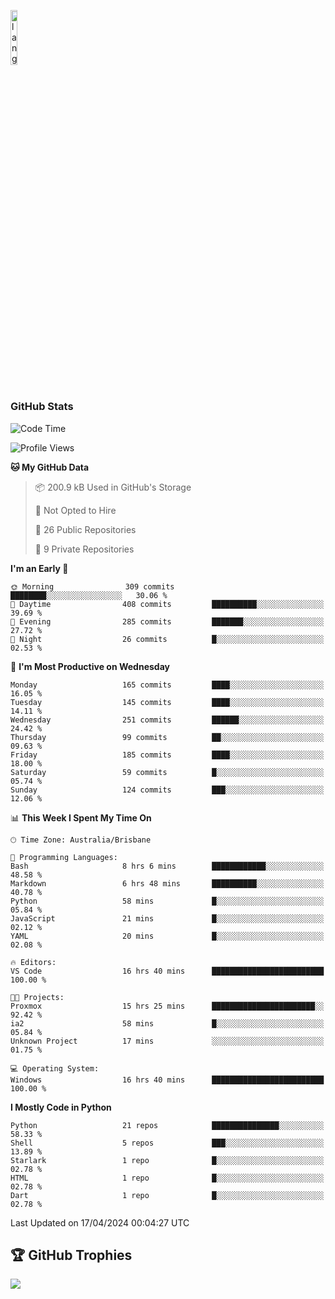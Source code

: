 <p align="left"><img width=15%" src="https://github.com/alansmathew/alansmathew/raw/master/lang.gif" alt="lang image here" /></p>

# <h3 align="left">GitHub Stats</h3>

<!--START_SECTION:waka-->
![Code Time](http://img.shields.io/badge/Code%20Time-370%20hrs%2057%20mins-blue)

![Profile Views](http://img.shields.io/badge/Profile%20Views-0-blue)

**🐱 My GitHub Data** 

> 📦 200.9 kB Used in GitHub's Storage 
 > 
> 🚫 Not Opted to Hire
 > 
> 📜 26 Public Repositories 
 > 
> 🔑 9 Private Repositories 
 > 
**I'm an Early 🐤** 

```text
🌞 Morning                309 commits         ████████░░░░░░░░░░░░░░░░░   30.06 % 
🌆 Daytime                408 commits         ██████████░░░░░░░░░░░░░░░   39.69 % 
🌃 Evening                285 commits         ███████░░░░░░░░░░░░░░░░░░   27.72 % 
🌙 Night                  26 commits          █░░░░░░░░░░░░░░░░░░░░░░░░   02.53 % 
```
📅 **I'm Most Productive on Wednesday** 

```text
Monday                   165 commits         ████░░░░░░░░░░░░░░░░░░░░░   16.05 % 
Tuesday                  145 commits         ████░░░░░░░░░░░░░░░░░░░░░   14.11 % 
Wednesday                251 commits         ██████░░░░░░░░░░░░░░░░░░░   24.42 % 
Thursday                 99 commits          ██░░░░░░░░░░░░░░░░░░░░░░░   09.63 % 
Friday                   185 commits         ████░░░░░░░░░░░░░░░░░░░░░   18.00 % 
Saturday                 59 commits          █░░░░░░░░░░░░░░░░░░░░░░░░   05.74 % 
Sunday                   124 commits         ███░░░░░░░░░░░░░░░░░░░░░░   12.06 % 
```


📊 **This Week I Spent My Time On** 

```text
🕑︎ Time Zone: Australia/Brisbane

💬 Programming Languages: 
Bash                     8 hrs 6 mins        ████████████░░░░░░░░░░░░░   48.58 % 
Markdown                 6 hrs 48 mins       ██████████░░░░░░░░░░░░░░░   40.78 % 
Python                   58 mins             █░░░░░░░░░░░░░░░░░░░░░░░░   05.84 % 
JavaScript               21 mins             █░░░░░░░░░░░░░░░░░░░░░░░░   02.12 % 
YAML                     20 mins             █░░░░░░░░░░░░░░░░░░░░░░░░   02.08 % 

🔥 Editors: 
VS Code                  16 hrs 40 mins      █████████████████████████   100.00 % 

🐱‍💻 Projects: 
Proxmox                  15 hrs 25 mins      ███████████████████████░░   92.42 % 
ia2                      58 mins             █░░░░░░░░░░░░░░░░░░░░░░░░   05.84 % 
Unknown Project          17 mins             ░░░░░░░░░░░░░░░░░░░░░░░░░   01.75 % 

💻 Operating System: 
Windows                  16 hrs 40 mins      █████████████████████████   100.00 % 
```

**I Mostly Code in Python** 

```text
Python                   21 repos            ███████████████░░░░░░░░░░   58.33 % 
Shell                    5 repos             ███░░░░░░░░░░░░░░░░░░░░░░   13.89 % 
Starlark                 1 repo              █░░░░░░░░░░░░░░░░░░░░░░░░   02.78 % 
HTML                     1 repo              █░░░░░░░░░░░░░░░░░░░░░░░░   02.78 % 
Dart                     1 repo              █░░░░░░░░░░░░░░░░░░░░░░░░   02.78 % 
```




 Last Updated on 17/04/2024 00:04:27 UTC
<!--END_SECTION:waka-->

## 🏆 GitHub Trophies

![](https://github-profile-trophy.vercel.app/?username=samh06&theme=discord&no-frame=true&no-bg=false&margin-w=4)
